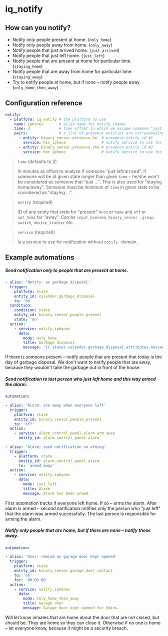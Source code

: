 # iq_notify

## How can you notify?

* Notify only people present at home. (`only_home`)
* Notify only people away from home. (`only_away`)
* Notify people that just arrived home. (`just_arrived`)
* Notify people that just left home. (`just_left`)
* Notify people that are present at home for particular time. (`staying_home`)
* Notify people that are away from home for particular time. (`staying_away`)
* Try to notify people at home, but if none – notify people away. (`only_home_then_away`)

## Configuration reference

```yaml
notify:
  - platform: iq_notify # the platform to use
    name: iphones       # alias name for notify.{name}
    time: 2             # time offset in which we assume someone "just left/arrived" or "is staying"
    pairs:              # a list of presence entities are corresponding notify services
      - entity: binary_sensor.presence_he  # presence entity id #1
        service: his_iphone                # notify service to use for above entity, without domain (notify.)
      - entity: binary_sensor.presence_she # presence entity id #2
        service: her_iphone                # notify service to use for above entity, without domain (notify.)
```

> `time` (defaults to 2)
>
> In minutes as offset to analyze if someone "just left/arrived". If someone will be at given state longer than given `time` – he/she won't be considered as someone that "just ...". This is also used for "staying home/away". Someone must be minimum of `time` in given state to be considered as "staying ...".

> `entity` (required)
>
> ID of any entity that state for "present" is `on` or `home` and `off` or `not_home` for "away".
> Can be `input_boolean`, `binary_sensor `, `group`, `switch`, `device_tracker` etc.

> `service` (required)
>
> Is a service to use for notification without `notify.` domain.

## Example automations

##### Send notification only to people that are present at home.

```yaml
- alias: 'Notify: on garbage disposal'
  trigger:
    platform: state
    entity_id: calendar.garbage_disposal
    to: 'on'
  condition:
    condition: state
    entity_id: binary_sensor.people_present
    state: 'on'
  action:
    - service: notify.iphones
      data:
        mode: only_home
        title: Garbage disposal
        message: "{{ states.calendar.garbage_disposal.attributes.message }}"
```

If there is someone present – notify people that are present that today is the day of garbage disposal. We don't want to notify people that are away, because they wouldn't take the garbage out in front of the house.

##### Send notification to last person who just left home and this way armed the alarm.

```yaml
automation:

- alias: 'Alarm: arm away when everyone left'
  trigger:
    platform: state
    entity_id: binary_sensor.people_present
    to: 'off'
  action:
    - service: alarm_control_panel.alarm_arm_away
      entity_id: alarm_control_panel.alarm

- alias: 'Alarm: send notification on arming'
  trigger:
    - platform: state
      entity_id: alarm_control_panel.alarm
      to: 'armed_away'
  action:
    - service: notify.iphones
      data:
        mode: just_left
        title: Alarm
        message: Alarm has been armed.
```

First automation tracks if everyone left home. If so – arms the alarm. After alarm is armed – second notification notifies only the person who "just left" that the alarm was armed successfully. The last person is responsible for arming the alarm.

##### Notify only people that are home, but if there are none – notify those away.

```yaml
automation:

- alias: 'Door: remind on garage door kept opened'
  trigger:
    platform: state
    entity_id: binary_sensor.garage_door_contact
    to: 'on'
    for: '00:05:00'
  action:
    - service: notify.iphones
      data:
        mode: only_home_then_away
        title: Garage door
        message: Garage door kept opened for 5mins.
```

Will let know inmates that are home about the door that are not closed, but should be. They are home so they can close it. Otherwise if no one is home – let everyone know, because it might be a security breach.
